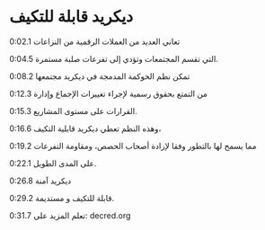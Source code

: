 # ديكريد قابلة للتكيف

0:02.1 تعاني العديد من العملات الرقمية من النزاعات

0:04.5 التي تقسم المجتمعات وتؤدي إلى تفرعات صلبة مستمرة.

0:08.2 تمكن نظم الحوكمة المدمجة في ديكريد مجتمعها

0:12.3 من التمتع بحقوق رسمية لإجراء تغييرات الإجماع وإدارة

0:15.3 القرارات على مستوى المشاريع.

0:16.6 وهذه النظم تعطي ديكريد قابلية التكيف،

0:19.2 مما يسمح لها بالتطور وفقا لإرادة أصحاب الحصص، ومقاومة التفرعات

0:22.1 على المدى الطويل.

0:26.8 ديكريد آمنة

0:29.2 قابلة للتكيف و مستديمة.

0:31.7 تعلم المزيد على: decred.org
